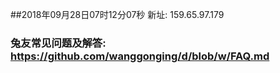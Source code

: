 ##2018年09月28日07时12分07秒 新址: 159.65.97.179
### 兔友常见问题及解答: https://github.com/wanggonging/d/blob/w/FAQ.md
